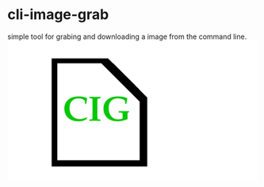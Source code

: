# cli-image-grab
simple tool for grabing and downloading a image from the command line.
<img src="/misc/cig.png" alt="cig logo">
